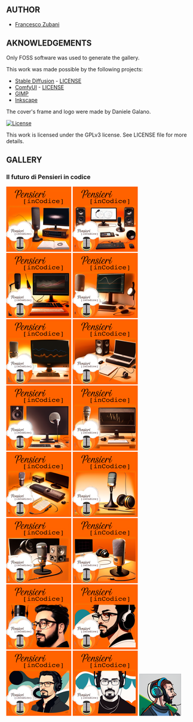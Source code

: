 ## AUTHOR

- [Francesco Zubani](https://www.linkedin.com/in/francesco-zubani-5957081a6/)

## AKNOWLEDGEMENTS

Only FOSS software was used to generate the gallery.

This work was made possible by the following projects:

- [Stable Diffusion](https://github.com/CompVis/stable-diffusion) - [LICENSE](https://github.com/CompVis/stable-diffusion/blob/main/LICENSE)
- [ComfyUI](https://github.com/comfyanonymous/ComfyUI) - [LICENSE](https://github.com/comfyanonymous/ComfyUI/blob/master/LICENSE)
- [GIMP](https://www.gimp.org/)
- [Inkscape](https://inkscape.org/)

The cover's frame and logo were made by Daniele Galano.

[![License](https://img.shields.io/badge/License-GPL%20v3-blue.svg)](http://www.gnu.org/licenses/gpl-3.0)

This work is licensed under the GPLv3 license.
See LICENSE file for more details.

## GALLERY

### Il futuro di Pensieri in codice

<div class="gallery">
  <a href="PIC107_01.png"><img class="thumbnail" src="./thumbs/PIC107_01.png" alt="PIC107_01"></a>
  <a href="PIC107_02.png"><img class="thumbnail" src="./thumbs/PIC107_02.png" alt="PIC107_02"></a>
  <a href="PIC107_03.png"><img class="thumbnail" src="./thumbs/PIC107_03.png" alt="PIC107_03"></a>
  <a href="PIC107_04.png"><img class="thumbnail" src="./thumbs/PIC107_04.png" alt="PIC107_04"></a>
  <a href="PIC107_05.png"><img class="thumbnail" src="./thumbs/PIC107_05.png" alt="PIC107_05"></a>
  <a href="PIC107_06.png"><img class="thumbnail" src="./thumbs/PIC107_06.png" alt="PIC107_06"></a>
  <a href="PIC107_07.png"><img class="thumbnail" src="./thumbs/PIC107_07.png" alt="PIC107_07"></a>
  <a href="PIC107_08.png"><img class="thumbnail" src="./thumbs/PIC107_08.png" alt="PIC107_08"></a>
  <a href="PIC107_09.png"><img class="thumbnail" src="./thumbs/PIC107_09.png" alt="PIC107_09"></a>
  <a href="PIC107_10.png"><img class="thumbnail" src="./thumbs/PIC107_10.png" alt="PIC107_10"></a>
  <a href="PIC107_11.png"><img class="thumbnail" src="./thumbs/PIC107_11.png" alt="PIC107_11"></a>
  <a href="PIC107_12.png"><img class="thumbnail" src="./thumbs/PIC107_12.png" alt="PIC107_12"></a>
  <a href="PIC107_13.png"><img class="thumbnail" src="./thumbs/PIC107_13.png" alt="PIC107_13"></a>
  <a href="PIC107_14.png"><img class="thumbnail" src="./thumbs/PIC107_14.png" alt="PIC107_14"></a>
  <a href="PIC107_15.png"><img class="thumbnail" src="./thumbs/PIC107_15.png" alt="PIC107_15"></a>
  <a href="PIC107_16.png"><img class="thumbnail" src="./thumbs/PIC107_16.png" alt="PIC107_16"></a>
  <a href="PIC107_17.png"><img class="thumbnail" src="./thumbs/PIC107_17.png" alt="PIC107_17"></a>
</div>
</body>
</html>
